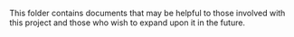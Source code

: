 This folder contains documents that may be helpful to those involved
with this project and those who wish to expand upon it in the future.
